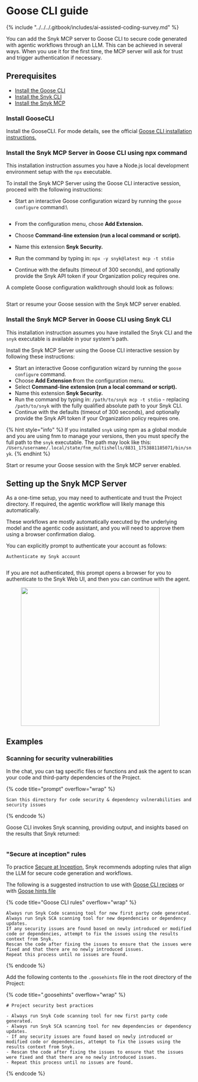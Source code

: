 # Goose CLI guide

{% include "../../../.gitbook/includes/ai-assisted-coding-survey.md" %}

You can add the Snyk MCP server to Goose CLI to secure code generated with agentic workflows through an LLM. This can be achieved in several ways. When you use it for the first time, the MCP server will ask for trust and trigger authentication if necessary.

## Prerequisites

* [Install the Goose CLI](gemini-cli-guide.md#install-goosecli)
* [Install the Snyk CLI](../../../developer-tools/snyk-cli/install-or-update-the-snyk-cli/)
* [Install the Snyk MCP](gemini-cli-guide.md#install-the-snyk-mcp-server-in-gemini-cli-using-npx-and-settings.json)

### Install GooseCLI

Install the GooseCLI. For mode details, see the official [Goose CLI installation instructions.](https://block.github.io/goose/docs/quickstart)

### Install the Snyk MCP Server in Goose CLI using npx command

This installation instruction assumes you have a Node.js local development environment setup with the `npx` executable.

To install the Snyk MCP Server using the Goose CLI interactive session, proceed with the following instructions:

*   Start an interactive Goose configuration wizard by running the `goose configure` command:\


    <figure><img src="../../../.gitbook/assets/image (396).png" alt=""><figcaption></figcaption></figure>
* From the configuration menu, chose **Add Extension.**
* Choose **Command-line extension (run a local command or script).**
* Name this extension **Snyk Security.**
* Run the command by typing in: `npx -y snyk@latest mcp -t stdio`
* Continue with the defaults (timeout of 300 seconds), and optionally provide the Snyk API token if your Organization policy requires one.&#x20;

A complete Goose configuration walkthrough should look as follows:

<figure><img src="../../../.gitbook/assets/image (397).png" alt=""><figcaption></figcaption></figure>

Start or resume your Goose session with the Snyk MCP server enabled.

### Install the Snyk MCP Server in Goose CLI using Snyk CLI

This installation instruction assumes you have installed the Snyk CLI and the `snyk` executable is available in your system's path.

Install the Snyk MCP Server using the Goose CLI interactive session by following these instructions:

* Start an interactive Goose configuration wizard by running the `goose configure` command.
* Choose **Add Extension f**rom the configuration menu.
* Select **Command-line extension (run a local command or script).**
* Name this extension **Snyk Security.**
* Run the command by typing in: `/path/to/snyk mcp -t stdio` - replacing `/path/to/snyk` with the fully qualified absolute path to your Snyk CLI.
* Continue with the defaults (timeout of 300 seconds), and optionally provide the Snyk API token if your Organization policy requires one.&#x20;

{% hint style="info" %}
&#x20;If you installed `snyk` using npm as a global module and you are using fnm to manage your versions, then you must specify the full path to the `snyk` executable. The path may look like this: `/Users/username/.local/state/fnm_multishells/8831_1753881185071/bin/snyk`.
{% endhint %}

Start or resume your Goose session with the Snyk MCP server enabled.

## Setting up the Snyk MCP Server

As a one-time setup, you may need to authenticate and trust the Project directory. If required, the agentic workflow will likely manage this automatically.

These workflows are mostly automatically executed by the underlying model and the agentic code assistant, and you will need to approve them using a browser confirmation dialog.&#x20;

You can explicitly prompt to authenticate your account as follows:

```
Authenticate my Snyk account
```

<figure><img src="../../../.gitbook/assets/image (398).png" alt=""><figcaption></figcaption></figure>

If you are not authenticated, this prompt opens a browser for you to authenticate to the Snyk Web UI, and then you can continue with the agent.

<figure><img src="../../../.gitbook/assets/image (486).png" alt="" width="375"><figcaption></figcaption></figure>

## Examples

### Scanning for security vulnerabilities

In the chat, you can tag specific files or functions and ask the agent to scan your code and third-party dependencies of the Project.

{% code title="prompt" overflow="wrap" %}
```
Scan this directory for code security & dependency vulnerabilities and security issues
```
{% endcode %}

Goose CLI invokes Snyk scanning, providing output, and insights based on the results that Snyk returned:

<figure><img src="../../../.gitbook/assets/image (399).png" alt=""><figcaption></figcaption></figure>

### "Secure at inception" rules

To practice [Secure at Inception](https://snyk.io/solutions/secure-ai-generated-code/), Snyk recommends adopting rules that align the LLM for secure code generation and workflows.

The following is a suggested instruction to use with [Goose CLI recipes](https://block.github.io/goose/docs/guides/recipes/session-recipes) or with [Goose hints file](https://block.github.io/goose/docs/guides/using-goosehints)

{% code title="Goose CLI rules" overflow="wrap" %}
```
Always run Snyk Code scanning tool for new first party code generated.
Always run Snyk SCA scanning tool for new dependencies or dependency updates.
If any security issues are found based on newly introduced or modified code or dependencies, attempt to fix the issues using the results context from Snyk.
Rescan the code after fixing the issues to ensure that the issues were fixed and that there are no newly introduced issues.
Repeat this process until no issues are found.
```
{% endcode %}

Add the following contents to the `.goosehints` file in the root directory of the Project:

{% code title=".goosehints" overflow="wrap" %}
```
# Project security best practices

- Always run Snyk Code scanning tool for new first party code generated.
- Always run Snyk SCA scanning tool for new dependencies or dependency updates.
- If any security issues are found based on newly introduced or modified code or dependencies, attempt to fix the issues using the results context from Snyk.
- Rescan the code after fixing the issues to ensure that the issues were fixed and that there are no newly introduced issues.
- Repeat this process until no issues are found.
```
{% endcode %}
